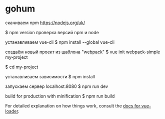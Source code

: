 # gohum

скачиваем npm
https://nodejs.org/uk/

$ npm version
проверка версий npm и node


устанавливаем vue-cli
$ npm install --global vue-cli

создаём новый проект из шаблона "webpack"
$ vue init webpack-simple my-project

$ cd my-project

устанавливаем зависимости
$ npm install

запускаем сервер localhost:8080
$ npm run dev

build for production with minification
$ npm run build

For detailed explanation on how things work, consult the [docs for vue-loader](http://vuejs.github.io/vue-loader).
